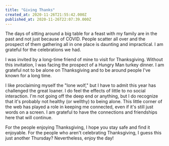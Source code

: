 ```yaml
---
title: "Giving Thanks"
created_at: 2020-11-26T21:55:42.000Z
published_at: 2020-11-26T22:07:39.000Z
---
```

The days of sitting around a big table for a feast with my family are in the past and not just because of COVID. People scatter all over and the prospect of them gathering all in one place is daunting and impractical. I am grateful for the celebrations we had.

I was invited by a long-time friend of mine to visit for Thanksgiving. Without this invitation, I was facing the prospect of a Hungry Man turkey dinner. I am grateful not to be alone on Thanksgiving and to be around people I've known for a long time.

I like proclaiming myself the "lone wolf," but I have to admit this year has challenged the great loaner. I do feel the effects of little to no social interaction. I'm not going off the deep end or anything, but I do recognize that it's probably not healthy (or wellthy) to being alone. This little corner of the web has played a role in keeping me connected, even if it's still just words on a screen. I am grateful to have the connections and friendships here that will continue.

For the people enjoying Thanksgiving, I hope you stay safe and find it enjoyable. For the people who aren't celebrating Thanksgiving, I guess this just another Thursday? Nevertheless, enjoy the day!
